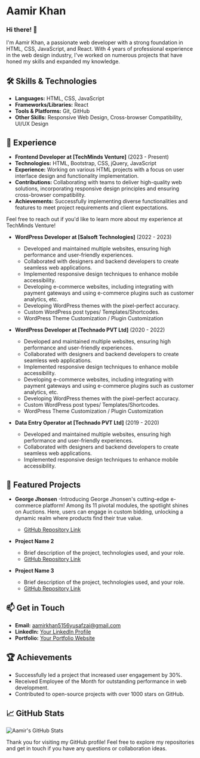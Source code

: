 # Aamir Khan

### Hi there! 👋

I'm Aamir Khan, a passionate web developer with a strong foundation in HTML, CSS, JavaScript, and React. With 4 years of professional experience in the web design industry, I've worked on numerous projects that have honed my skills and expanded my knowledge.

## 🛠️ Skills & Technologies
- **Languages:** HTML, CSS, JavaScript
- **Frameworks/Libraries:** React
- **Tools & Platforms:** Git, GitHub
- **Other Skills:** Responsive Web Design, Cross-browser Compatibility, UI/UX Design

## 🚀 Experience
- **Frontend Developer at [TechMinds Venture]** (2023 - Present)
- **Technologies:** HTML, Bootstrap, CSS, jQuery, JavaScript
- **Experience:** Working on various HTML projects with a focus on user interface design and functionality implementation.
- **Contributions:** Collaborating with teams to deliver high-quality web solutions, incorporating responsive design principles and ensuring cross-browser compatibility.
- **Achievements:** Successfully implementing diverse functionalities and features to meet project requirements and client expectations.

Feel free to reach out if you'd like to learn more about my experience at TechMinds Venture!

- **WordPress Developer at [Salsoft Technologies]** (2022 - 2023)
  - Developed and maintained multiple websites, ensuring high performance and user-friendly experiences.
  - Collaborated with designers and backend developers to create seamless web applications.
  - Implemented responsive design techniques to enhance mobile accessibility.
  - Developing e-commerce websites, including integrating with payment gateways and using e-commerce plugins such as customer analytics, etc.
  - Developing WordPress themes with the pixel-perfect accuracy.
  - Custom WordPress post types/ Templates/Shortcodes.
  - WordPress Theme Customization / Plugin Customization

- **WordPress Developer at [Technado PVT Ltd]** (2020 - 2022)
  - Developed and maintained multiple websites, ensuring high performance and user-friendly experiences.
  - Collaborated with designers and backend developers to create seamless web applications.
  - Implemented responsive design techniques to enhance mobile accessibility.
  - Developing e-commerce websites, including integrating with payment gateways and using e-commerce plugins such as customer analytics, etc.
  - Developing WordPress themes with the pixel-perfect accuracy.
  - Custom WordPress post types/ Templates/Shortcodes.
  - WordPress Theme Customization / Plugin Customization
    
- **Data Entry Operator at [Technado PVT Ltd]** (2019 - 2020)
  - Developed and maintained multiple websites, ensuring high performance and user-friendly experiences.
  - Collaborated with designers and backend developers to create seamless web applications.
  - Implemented responsive design techniques to enhance mobile accessibility.

## 🌟 Featured Projects
- **George Jhonsen**
  -Introducing George Jhonsen's cutting-edge e-commerce platform! Among its 11 pivotal modules, the spotlight shines on Auctions. Here, users can engage in custom bidding, unlocking a dynamic realm where products find their true value.
  - [GitHub Repository Link](https://github.com/Aamirrkhan/george-jhonsen)
  
- **Project Name 2**
  - Brief description of the project, technologies used, and your role.
  - [GitHub Repository Link](#)
  
- **Project Name 3**
  - Brief description of the project, technologies used, and your role.
  - [GitHub Repository Link](#)

## 📫 Get in Touch
- **Email:** [aamirkhan5156yusafzai@gmail.com](mailto:aamirkhan5156yusafzai@gmail.com)
- **LinkedIn:** [Your LinkedIn Profile](https://www.linkedin.com/in/aamirrkhan/)
- **Portfolio:** [Your Portfolio Website](https://aamirrkhan.netlify.app/)

## 🏆 Achievements
- Successfully led a project that increased user engagement by 30%.
- Received Employee of the Month for outstanding performance in web development.
- Contributed to open-source projects with over 1000 stars on GitHub.

## 📈 GitHub Stats
![Aamir's GitHub Stats](https://github-readme-stats.vercel.app/api?username=yourusername&show_icons=true&theme=radical)

Thank you for visiting my GitHub profile! Feel free to explore my repositories and get in touch if you have any questions or collaboration ideas.

